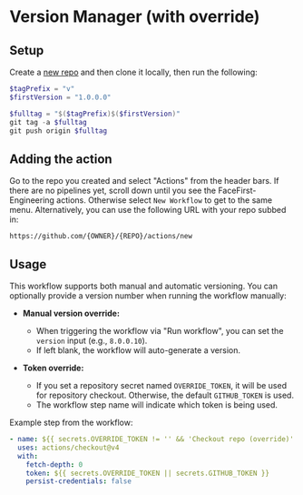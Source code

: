 # Version Manager (with override)

## Setup

Create a [new repo](https://github.com/new) and then clone it locally, then run the following:

```powershell
$tagPrefix = "v"
$firstVersion = "1.0.0.0"

$fulltag = "$($tagPrefix)$($firstVersion)"
git tag -a $fulltag
git push origin $fulltag
```

## Adding the action

Go to the repo you created and select "Actions" from the header bars. If there are no pipelines yet, scroll down until you see the FaceFirst-Engineering actions. Otherwise select `New Workflow` to get to the same menu. Alternatively, you can use the following URL with your repo subbed in:

```text
https://github.com/{OWNER}/{REPO}/actions/new
```

## Usage

This workflow supports both manual and automatic versioning. You can optionally provide a version number when running the workflow manually:

- **Manual version override:**
  - When triggering the workflow via "Run workflow", you can set the `version` input (e.g., `8.0.0.10`).
  - If left blank, the workflow will auto-generate a version.

- **Token override:**
  - If you set a repository secret named `OVERRIDE_TOKEN`, it will be used for repository checkout. Otherwise, the default `GITHUB_TOKEN` is used.
  - The workflow step name will indicate which token is being used.

Example step from the workflow:

```yaml
- name: ${{ secrets.OVERRIDE_TOKEN != '' && 'Checkout repo (override)' || 'Checkout repo (default)' }}
  uses: actions/checkout@v4
  with:
    fetch-depth: 0
    token: ${{ secrets.OVERRIDE_TOKEN || secrets.GITHUB_TOKEN }}
    persist-credentials: false
```

